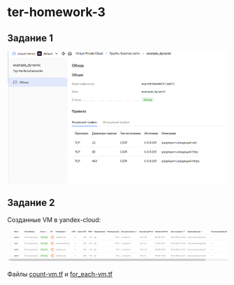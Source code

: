 # ter-homework-3

## Задание 1

![alt text](https://github.com/RiteHist/ter-homework-3/blob/main/media/1.PNG?raw=true)

## Задание 2

Созданные VM в yandex-cloud:

![alt text](https://github.com/RiteHist/ter-homework-3/blob/main/media/2.PNG?raw=true)

Файлы [count-vm.tf](https://github.com/RiteHist/ter-homework-3/blob/main/src/count-vm.tf) и [for_each-vm.tf](https://github.com/RiteHist/ter-homework-3/blob/main/src/for_each-vm.tf)